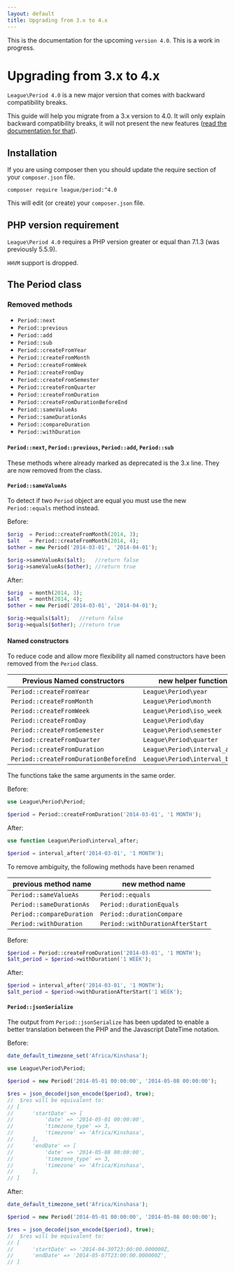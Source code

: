 ```yaml
---
layout: default
title: Upgrading from 3.x to 4.x
---
```


<p class="message-notice">This is the documentation for the upcoming <code>version 4.0</code>. This is a work in progress.</p>

# Upgrading from 3.x to 4.x

`League\Period 4.0` is a new major version that comes with backward compatibility breaks.

This guide will help you migrate from a 3.x version to 4.0. It will only explain backward compatibility breaks, it will not present the new features ([read the documentation for that](/4.0/)).

## Installation

If you are using composer then you should update the require section of your `composer.json` file.

~~~
composer require league/period:^4.0
~~~

This will edit (or create) your `composer.json` file.

## PHP version requirement

`League\Period 4.0` requires a PHP version greater or equal than 7.1.3 (was previously 5.5.9).

<p class="message-warning"><code>HHVM</code> support is dropped.</p>

## The Period class

### Removed methods

- `Period::next`
- `Period::previous`
- `Period::add`
- `Period::sub`
- `Period::createFromYear`
- `Period::createFromMonth`
- `Period::createFromWeek`
- `Period::createFromDay`
- `Period::createFromSemester`
- `Period::createFromQuarter`
- `Period::createFromDuration`
- `Period::createFromDurationBeforeEnd`
- `Period::sameValueAs`
- `Period::sameDurationAs`
- `Period::compareDuration`
- `Period::withDuration`

#### `Period::next`, `Period::previous`, `Period::add`, `Period::sub`

These methods where already marked as deprecated is the 3.x line. They are now removed from the class.

#### `Period::sameValueAs`

To detect if two `Period` object are equal you must use the new `Period::equals` method instead.

Before:

~~~php
$orig  = Period::createFromMonth(2014, 3);
$alt   = Period::createFromMonth(2014, 4);
$other = new Period('2014-03-01', '2014-04-01');

$orig->sameValueAs($alt);   //return false
$orig->sameValueAs($other); //return true
~~~

After:

~~~php
$orig  = month(2014, 3);
$alt   = month(2014, 4);
$other = new Period('2014-03-01', '2014-04-01');

$orig->equals($alt);   //return false
$orig->equals($other); //return true
~~~

#### Named constructors

To reduce code and allow more flexibility all named constructors have been removed from the `Period` class.

| Previous Named constructors           |  new helper functions           |
| ------------------------------------- | ------------------------------- |
| `Period::createFromYear`              | `League\Period\year`            |
| `Period::createFromMonth`             | `League\Period\month`           |
| `Period::createFromWeek`              | `League\Period\iso_week`        |
| `Period::createFromDay`               | `League\Period\day`             |
| `Period::createFromSemester`          | `League\Period\semester`        |
| `Period::createFromQuarter`           | `League\Period\quarter`         |
| `Period::createFromDuration`          | `League\Period\interval_after`  |
| `Period::createFromDurationBeforeEnd` | `League\Period\interval_before` |

The functions take the same arguments in the same order.

Before:

~~~php
use League\Period\Period;

$period = Period::createFromDuration('2014-03-01', '1 MONTH');
~~~

After:

~~~php
use function League\Period\interval_after;

$period = interval_after('2014-03-01', '1 MONTH');
~~~

To remove ambiguity, the following methods have been renamed

| previous method name          |  new method name                 |
| ----------------------------- | -------------------------------- |
| `Period::sameValueAs`         | `Period::equals`                 |
| `Period::sameDurationAs`      | `Period::durationEquals`         |
| `Period::compareDuration`     | `Period::durationCompare`        |
| `Period::withDuration`        | `Period::withDurationAfterStart` |

Before:

~~~php
$period = Period::createFromDuration('2014-03-01', '1 MONTH');
$alt_period = $period->withDuration('1 WEEK');
~~~

After:

~~~php
$period = interval_after('2014-03-01', '1 MONTH');
$alt_period = $period->withDurationAfterStart('1 WEEK');
~~~

#### `Period::jsonSerialize`

The output from `Period::jsonSerialize` has been updated to enable a better translation between the PHP and the Javascript DateTime notation.

Before:

~~~php
date_default_timezone_set('Africa/Kinshasa');

use League\Period\Period;

$period = new Period('2014-05-01 00:00:00', '2014-05-08 00:00:00');

$res = json_decode(json_encode($period), true);
//  $res will be equivalent to:
// [
//      'startDate' => [
//          'date' => '2014-05-01 00:00:00',
//          'timezone_type' => 3,
//          'timezone' => 'Africa/Kinshasa',
//      ],
//      'endDate' => [
//          'date' => '2014-05-08 00:00:00',
//          'timezone_type' => 3,
//          'timezone' => 'Africa/Kinshasa',
//      ],
// ]
~~~

After:

~~~php
date_default_timezone_set('Africa/Kinshasa');

$period = new Period('2014-05-01 00:00:00', '2014-05-08 00:00:00');

$res = json_decode(json_encode($period), true);
//  $res will be equivalent to:
// [
//      'startDate' => '2014-04-30T23:00:00.000000Z,
//      'endDate' => '2014-05-07T23:00:00.000000Z',
// ]
~~~